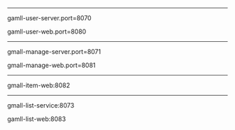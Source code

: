 ***
gamll-user-server.port=8070

gamll-user-web.port=8080
***
gmall-manage-server.port=8071

gmall-manage-web.port=8081
***
gmall-item-web:8082
***
gmall-list-service:8073

gamll-list-web:8083


